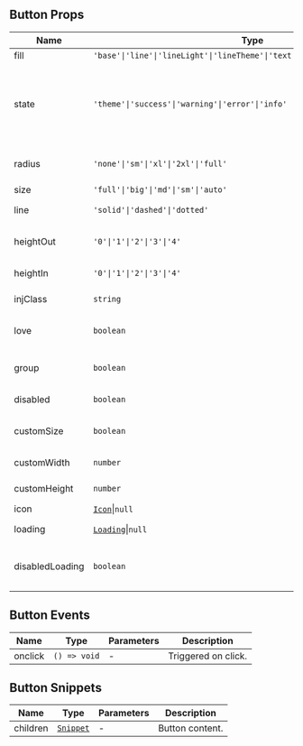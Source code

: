 ## Button Props

| Name            | Type                                                                          | Default   | Required | Description                                      |
| --------------- | ----------------------------------------------------------------------------- | --------- | -------- | ------------------------------------------------ |
| fill            | `'base'\|'line'\|'lineLight'\|'lineTheme'\|'text'\|'textTheme'\|'colorLight'` | `'base'`  | N        | Fill mode.                                       |
| state           | `'theme'\|'success'\|'warning'\|'error'\|'info'`                              | `'theme'` | N        | Status color, theme means following theme color. |
| radius          | `'none'\|'sm'\|'xl'\|'2xl'\|'full'`                                           | `'sm'`    | N        | Border radius style.                             |
| size            | `'full'\|'big'\|'md'\|'sm'\|'auto'`                                           | `'big'`   | N        | Size.                                            |
| line            | `'solid'\|'dashed'\|'dotted'`                                                 | `'solid'` | N        | Border style.                                    |
| heightOut       | `'0'\|'1'\|'2'\|'3'\|'4'`                                                     | `'2'`     | N        | Button outer height.                             |
| heightIn        | `'0'\|'1'\|'2'\|'3'\|'4'`                                                     | `'3'`     | N        | Button height.                                   |
| injClass        | `string`                                                                      | `''`      | N        | Inject CSS class name.                           |
| love            | `boolean`                                                                     | `false`   | N        | Whether to enable care version.                  |
| group           | `boolean`                                                                     | `false`   | N        | Whether to use button group.                     |
| disabled        | `boolean`                                                                     | `false`   | N        | Whether to disable.                              |
| customSize      | `boolean`                                                                     | `false`   | N        | Whether to use custom size.                      |
| customWidth     | `number`                                                                      | `0`       | N        | Custom width.                                    |
| customHeight    | `number`                                                                      | `0`       | N        | Custom height.                                   |
| icon            | [`Icon`](https://stdf.design/#/components?nav=icon&tab=1)\|`null`             | `null`    | N        | Icon props.                                      |
| loading         | [`Loading`](https://stdf.design/#/components?nav=loading&tab=1)\|`null`       | `null`    | N        | Loading props.                                   |
| disabledLoading | `boolean`                                                                     | `false`   | N        | Whether to disable when loading.                 |

## Button Events

| Name    | Type         | Parameters | Description         |
| ------- | ------------ | ---------- | ------------------- |
| onclick | `() => void` | -          | Triggered on click. |

## Button Snippets

| Name     | Type                                                                | Parameters | Description     |
| -------- | ------------------------------------------------------------------- | ---------- | --------------- |
| children | [`Snippet`](https://svelte.dev/docs/svelte/snippet#Typing-snippets) | -          | Button content. |

